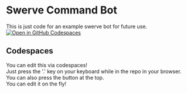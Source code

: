 # Swerve Command Bot
This is just code for an example swerve bot for future use.\
[![Open in GitHub Codespaces](https://github.com/codespaces/badge.svg)](https://codespaces.new/xAwsomeworld304/SwerveCommandBot)

## Codespaces
You can edit this via codespaces!\
Just press the '.' key on your keyboard while in the repo in your browser.\
You can also press the button at the top.\
You can edit it on the fly!
